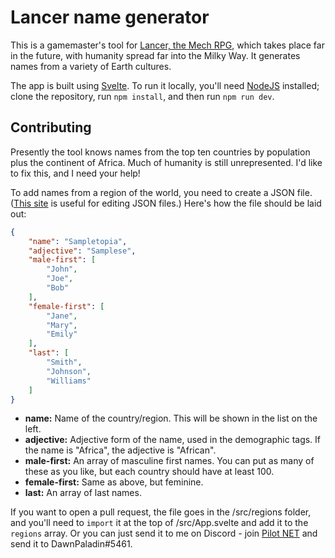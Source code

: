 # Lancer name generator

This is a gamemaster's tool for [Lancer, the Mech RPG](https://massif-press.itch.io/corebook-pdf-free), which takes place far in the future, with humanity spread far into the Milky Way. It generates names from a variety of Earth cultures.

The app is built using [Svelte](https://svelte.dev). To run it locally, you'll need [NodeJS](https://nodejs.org/en/) installed; clone the repository, run `npm install`, and then run `npm run dev`.

## Contributing

Presently the tool knows names from the top ten countries by population plus the continent of Africa. Much of humanity is still unrepresented. I'd like to fix this, and I need your help!

To add names from a region of the world, you need to create a JSON file. ([This site](https://jsoneditoronline.org/) is useful for editing JSON files.) Here's how the file should be laid out:

```json
{
	"name": "Sampletopia",
	"adjective": "Samplese",
	"male-first": [
		"John",
		"Joe",
		"Bob"
	],
	"female-first": [
		"Jane",
		"Mary",
		"Emily"
	],
	"last": [
		"Smith",
		"Johnson",
		"Williams"
	]
}
```

- **name:** Name of the country/region. This will be shown in the list on the left.
- **adjective:** Adjective form of the name, used in the demographic tags. If the name is "Africa", the adjective is "African".
- **male-first:** An array of masculine first names. You can put as many of these as you like, but each country should have at least 100.
- **female-first:** Same as above, but feminine.
- **last:** An array of last names.

If you want to open a pull request, the file goes in the /src/regions folder, and you'll need to `import` it at the top of /src/App.svelte and add it to the `regions` array. Or you can just send it to me on Discord - join [Pilot NET](https://discord.gg/rgkbcCt) and send it to DawnPaladin#5461.